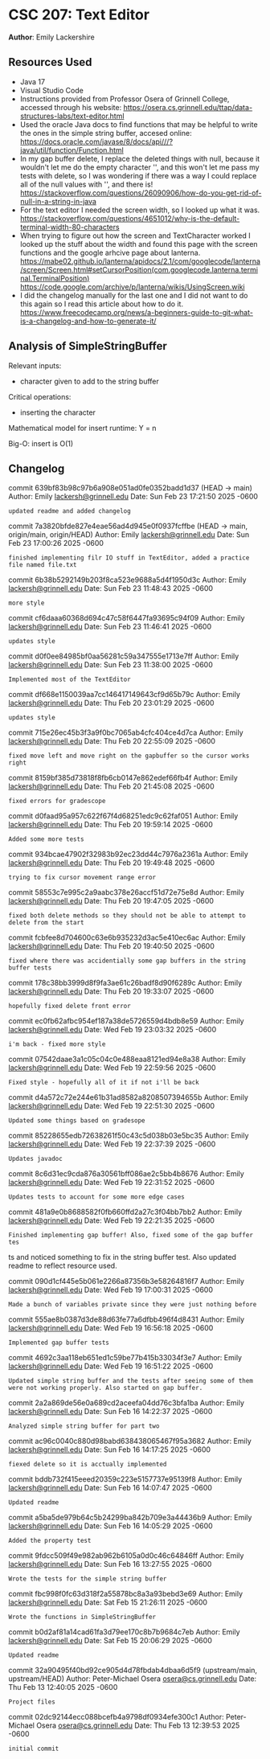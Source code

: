 # CSC 207: Text Editor

**Author**: Emily Lackershire

## Resources Used

+ Java 17
+ Visual Studio Code
+ Instructions provided from Professor Osera of Grinnell College, accessed through his website: 
  https://osera.cs.grinnell.edu/ttap/data-structures-labs/text-editor.html
+ Used the oracle Java docs to find functions that may be helpful to write the ones in the simple string buffer, accesed online:  
   https://docs.oracle.com/javase/8/docs/api///?java/util/function/Function.html
+ In my gap buffer delete, I replace the deleted things with null, because it wouldn't let me do the empty character '', and this won't let me pass my tests with delete, so I was wondering if there was a way I could replace all of the null values with '', and there is!
   https://stackoverflow.com/questions/26090906/how-do-you-get-rid-of-null-in-a-string-in-java
+ For the text editor I needed the screen width, so I looked up what it was. 
   https://stackoverflow.com/questions/4651012/why-is-the-default-terminal-width-80-characters
+ When trying to figure out how the screen and TextCharacter worked I looked up the stuff about the width and found this page with the screen functions and the google arhcive page about lanterna.
   https://mabe02.github.io/lanterna/apidocs/2.1/com/googlecode/lanterna/screen/Screen.html#setCursorPosition(com.googlecode.lanterna.terminal.TerminalPosition)
   https://code.google.com/archive/p/lanterna/wikis/UsingScreen.wiki
+ I did the changelog manually for the last one and I did not want to do this again so I read this article about how to do it. 
   https://www.freecodecamp.org/news/a-beginners-guide-to-git-what-is-a-changelog-and-how-to-generate-it/

## Analysis of SimpleStringBuffer

Relevant inputs: 
- character given to add to the string buffer

Critical operations: 
- inserting the character 

Mathematical model for insert runtime:
Y = n

Big-O:
insert is O(1)

## Changelog

commit 639bf83b98c97b6a908e051ad0fe0352badd1d37 (HEAD -> main)
Author: Emily <lackersh@grinnell.edu>
Date:   Sun Feb 23 17:21:50 2025 -0600

    updated readme and added changelog

commit 7a3820bfde827e4eae56ad4d945e0f0937fcffbe (HEAD -> main, origin/main, origin/HEAD)
Author: Emily <lackersh@grinnell.edu>
Date:   Sun Feb 23 17:00:26 2025 -0600

    finished implementing filr IO stuff in TextEditor, added a practice file named file.txt

commit 6b38b5292149b203f8ca523e9688a5d4f1950d3c
Author: Emily <lackersh@grinnell.edu>
Date:   Sun Feb 23 11:48:43 2025 -0600

    more style

commit cf6daaa60368d694c47c58f6447fa93695c94f09
Author: Emily <lackersh@grinnell.edu>
Date:   Sun Feb 23 11:46:41 2025 -0600

    updates style

commit d0f0ee84985bf0aa56281c59a347555e1713e7ff
Author: Emily <lackersh@grinnell.edu>
Date:   Sun Feb 23 11:38:00 2025 -0600

    Implemented most of the TextEditor

commit df668e1150039aa7cc146417149643cf9d65b79c
Author: Emily <lackersh@grinnell.edu>
Date:   Thu Feb 20 23:01:29 2025 -0600

    updates style

commit 715e26ec45b3f3a9f0bc7065ab4cfc404ce4d7ca
Author: Emily <lackersh@grinnell.edu>
Date:   Thu Feb 20 22:55:09 2025 -0600

    fixed move left and move right on the gapbuffer so the cursor works right

commit 8159bf385d73818f8fb6cb0147e862edef66fb4f
Author: Emily <lackersh@grinnell.edu>
Date:   Thu Feb 20 21:45:08 2025 -0600

    fixed errors for gradescope

commit d0faad95a957c622f67f4d68251edc9c62faf051
Author: Emily <lackersh@grinnell.edu>
Date:   Thu Feb 20 19:59:14 2025 -0600

    Added some more tests

commit 934bcae47902f32983b92ec23dd44c7976a2361a
Author: Emily <lackersh@grinnell.edu>
Date:   Thu Feb 20 19:49:48 2025 -0600

    trying to fix cursor movement range error

commit 58553c7e995c2a9aabc378e26accf51d72e75e8d
Author: Emily <lackersh@grinnell.edu>
Date:   Thu Feb 20 19:47:05 2025 -0600

    fixed both delete methods so they should not be able to attempt to delete from the start

commit fcbfee8d704600c63e6b935232d3ac5e410ec6ac
Author: Emily <lackersh@grinnell.edu>
Date:   Thu Feb 20 19:40:50 2025 -0600

    fixed where there was accidentially some gap buffers in the string buffer tests

commit 178c38bb3999d8f9fa3ae61c26badf8d90f6289c
Author: Emily <lackersh@grinnell.edu>
Date:   Thu Feb 20 19:33:07 2025 -0600

    hopefully fixed delete front error

commit ec0fb62afbc954ef187a38de5726559d4bdb8e59
Author: Emily <lackersh@grinnell.edu>
Date:   Wed Feb 19 23:03:32 2025 -0600

    i'm back - fixed more style

commit 07542daae3a1c05c04c0e488eaa8121ed94e8a38
Author: Emily <lackersh@grinnell.edu>
Date:   Wed Feb 19 22:59:56 2025 -0600

    Fixed style - hopefully all of it if not i'll be back

commit d4a572c72e244e61b31ad8582a8208507394655b
Author: Emily <lackersh@grinnell.edu>
Date:   Wed Feb 19 22:51:30 2025 -0600

    Updated some things based on gradesope

commit 85228655edb72638261f50c43c5d038b03e5bc35
Author: Emily <lackersh@grinnell.edu>
Date:   Wed Feb 19 22:37:39 2025 -0600

    Updates javadoc

commit 8c6d31ec9cda876a30561bff086ae2c5bb4b8676
Author: Emily <lackersh@grinnell.edu>
Date:   Wed Feb 19 22:31:52 2025 -0600

    Updates tests to account for some more edge cases

commit 481a9e0b8688582f0fb660ffd2a27c3f04bb7bb2
Author: Emily <lackersh@grinnell.edu>
Date:   Wed Feb 19 22:21:35 2025 -0600

    Finished implementing gap buffer! Also, fixed some of the gap buffer tes
ts and noticed something to fix in the string buffer test. Also updated readme to reflect resource used.

commit 090d1cf445e5b061e2266a87356b3e58264816f7
Author: Emily <lackersh@grinnell.edu>
Date:   Wed Feb 19 17:00:31 2025 -0600

    Made a bunch of variables private since they were just nothing before   

commit 555ae8b0387d3de88d63fe77a6dfbb496f4d8431
Author: Emily <lackersh@grinnell.edu>
Date:   Wed Feb 19 16:56:18 2025 -0600

    Implemented gap buffer tests

commit 4692c3aa118eb651ed1c59be77b415b33034f3e7
Author: Emily <lackersh@grinnell.edu>
Date:   Wed Feb 19 16:51:22 2025 -0600

    Updated simple string buffer and the tests after seeing some of them were not working properly. Also started on gap buffer.

commit 2a2a869de56e0a689cd2aceefa04dd76c3bfa1ba
Author: Emily <lackersh@grinnell.edu>
Date:   Sun Feb 16 14:22:37 2025 -0600

    Analyzed simple string buffer for part two

commit ac96c0040c880d98babd638438065467f95a3682
Author: Emily <lackersh@grinnell.edu>
Date:   Sun Feb 16 14:17:25 2025 -0600

    fiexed delete so it is acctually implemented

commit bddb732f415eeed20359c223e5157737e95139f8
Author: Emily <lackersh@grinnell.edu>
Date:   Sun Feb 16 14:07:47 2025 -0600

    Updated readme

commit a5ba5de979b64c5b24299ba842b709e3a44436b9
Author: Emily <lackersh@grinnell.edu>
Date:   Sun Feb 16 14:05:29 2025 -0600

    Added the property test

commit 9fdcc509f49e982ab962b6105a0d0c46c64846ff
Author: Emily <lackersh@grinnell.edu>
Date:   Sun Feb 16 13:27:55 2025 -0600

    Wrote the tests for the simple string buffer

commit fbc998f0fc63d318f2a55878bc8a3a93bebd3e69
Author: Emily <lackersh@grinnell.edu>
Date:   Sat Feb 15 21:26:11 2025 -0600

    Wrote the functions in SimpleStringBuffer

commit b0d2af81a14cad61fa3d79ee170c8b7b9684c7eb
Author: Emily <lackersh@grinnell.edu>
Date:   Sat Feb 15 20:06:29 2025 -0600

    Updated readme

commit 32a90495f40bd92ce905d4d78fbdab4dbaa6d5f9 (upstream/main, upstream/HEAD)
Author: Peter-Michael Osera <osera@cs.grinnell.edu>
Date:   Thu Feb 13 12:40:05 2025 -0600

    Project files

commit 02dc92144ecc088bcefb4a9798df0934efe300c1
Author: Peter-Michael Osera <osera@cs.grinnell.edu>
Date:   Thu Feb 13 12:39:53 2025 -0600

    initial commit
